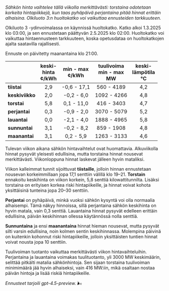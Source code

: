 *Sähkön hinta vaihtelee tällä viikolla merkittävästi: torstaina odotetaan korkeita hintapiikkejä, kun taas pyhäpäivä perjantaina pitää hinnat erittäin alhaisina. Olkiluoto 3:n huoltokatko voi vaikuttaa ennusteiden tarkkuuteen.*

Olkiluoto 3 -ydinvoimalassa on käynnissä huoltokatko. Katko alkoi 1.3.2025 klo 03:00, ja sen ennustetaan päättyvän 2.5.2025 klo 02:00. Huoltokatko voi vaikuttaa hintaennusteen tarkkuuteen, koska opetusdataa on huoltokatkojen ajalta saatavilla rajallisesti.

Ennuste on päivitetty maanantaina klo 21:00.

|         | keski-<br>hinta<br>¢/kWh | min - max<br>¢/kWh | tuulivoima<br>min - max<br>MW | keski-<br>lämpötila<br>°C |
|:-------------|:----------------:|:----------------:|:-------------:|:-------------:|
| **tiistai**  |        2,9       |    -0,6 - 17,1   |      560 - 4189      |        4,2       |
| **keskiviikko** |        2,0       |    -0,2 - 6,0    |     1092 - 4266     |        4,8       |
| **torstai**  |        5,8       |    0,1 - 11,0    |      416 - 3403      |        4,7       |
| **perjantai** |        0,3       |    -0,9 - 2,0    |     3070 - 5079     |        5,2       |
| **lauantai** |        0,0       |    -2,1 - 4,0    |     1888 - 4965     |        5,8       |
| **sunnuntai** |        3,1       |    -0,2 - 8,2    |      859 - 1908      |        4,8       |
| **maanantai** |        3,1       |    0,2 - 5,9     |     1263 - 3133     |        4,6       |

Tulevan viikon aikana sähkön hintavaihtelut ovat huomattavia. Alkuviikolla hinnat pysyvät yleisesti edullisina, mutta torstaina hinnat nousevat merkittävästi. Viikonloppuna hinnat laskevat jälleen hyvin mataliksi.

Viikon kalleimmat tunnit sijoittuvat **tiistaille**, jolloin hinnan ennustetaan nousevan korkeimmillaan jopa 17,1 senttiin välillä klo 19–21. **Torstain** ennakoitu keskihinta on viikon korkein, 5,8 senttiä kilowattitunnilta. Lisäksi torstaina on erityisen korkea riski hintapiikeille, ja hinnat voivat kohota yksittäisinä tunteina jopa 20–30 senttiin.

**Perjantai** on pyhäpäivä, minkä vuoksi sähkön kysyntä voi olla normaalia alhaisempi. Tämä näkyy hinnoissa, sillä perjantaina sähkön keskihinta on hyvin matala, vain 0,3 senttiä. Lauantaina hinnat pysyvät edelleen erittäin edullisina, päivän keskihinnan ollessa käytännössä nolla senttiä.

**Sunnuntaina** ja ensi **maanantaina** hinnat hieman nousevat, mutta pysyvät silti varsin edullisina, noin kolmen sentin keskihinnassa. Molempina päivinä on kuitenkin kohonnut riski hintapiikeille, jolloin yksittäisten tuntien hinnat voivat nousta jopa 10 senttiin.

Tuulivoiman tuotanto vaikuttaa merkittävästi viikon hintavaihteluihin. Perjantaina ja lauantaina voimakas tuulituotanto, yli 3000 MW keskimäärin, selittää pitkälti matalia sähkönhintoja. Sen sijaan torstaina tuulivoiman minimimäärä jää hyvin alhaiseksi, vain 416 MW:iin, mikä osaltaan nostaa päivän hintoja ja lisää riskiä hintapiikeille.

*Ennusteet tarjoili gpt-4.5-preview.* 🌬️
